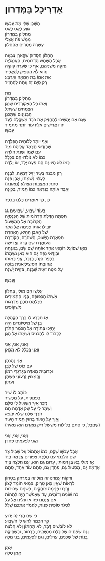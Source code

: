 # אַדְרִיכָל בַּמִּדְרוֹן

הַשָּׁכֵן שֶׁלִּי מֵת עַכְשָׁו\
גּוֹוֵעַ לְאַט לְאַט\
מַחֲלִיק בַּמִּדְרוֹן\
מַמָּשׁ פֹּה אֶצְלִי\
עֲשָׂרָה מֶטְרִים מֵהַחַלּוֹן\
\
הַחַלּוֹן הַסָּדוּק שֶׁקָּארֵן צָבְעָה\
אֲבָל הַשֶּׁמֶשׁ הַדְּרוֹמִית, הָאַנְגְּלִיָּה\
חֲזָקָה מִשְּׁנֵיהֶם, אַף כִּי שְׂעָרָהּ קוּקִיָּה\
וְהוּא לֹא הִסְפִּיק לְהַאֲפִיר\
אֶת אִמּוֹ בַּת הַמֵּאָה וְאַרְבַּע\
רַק סִיֵּם זֶה עַתָּה לְהַחֲזִיר\
\
מֵת\
מַחֲלִיק בַּמִּדְרוֹן\
וְאִתּוֹ כָּל הָאָקוֹרְדִּים שֶׁנִּגֵּן\
הַצְּמָחִים שֶׁשָּׁתַל\
הַבִּנְיָנִים שֶׁתִּכְנֵן\
שֶׁגַּם אִם יַמְשִׁיכוּ לְהַחֲזִיק אֶת כֹּבֶד מִשְׁקָלָם לָעַד\
יִהְיוּ אֲדִישִׁים אֵלָיו עוֹד יוֹתֵר מִתָּמִיד\
עַכְשָׁו\
\
וְאַף יוֹתֵר לְלוּחִית הַפְּלָדָה\
שֶׁבְּוַדַּאי תֻּצְמַד אֲלֵיהֶם מִיָּד\
עִם שְׁמוֹ וּשְׁנַת הַלֵּדָה\
כְּמוֹ לֹא נוֹלְדוּ הֵם בִּכְלָל\
כְּמוֹ לֹא הָיוּ גַּם הֵם פַּעַם יֶלֶד, אוֹ יַלְדָּה\
\
רַק מִבְנֶה צָעִיר יַזִּיל דִּמְעָה, לְבֵנָה\
לְעִלּוּי נִשְׁמָתוֹ, אֶבֶן פִּנָּה\
סַתָּת הַמַּצֵּבוֹת הַצּוֹלֵעַ (תְּאוּנָה)\
יְאַבֵּד אוֹתָהּ כַּנִּרְאֶה כְּמוֹ תָּמִיד, בְּכַוָּנָה\
\
כֵּן, כָּךְ אוֹמְרִים כֻּלָּם בִּכְפַר\
\
בְּעוֹד שְׁבוּעַ, שְׁבוּעַיִם גַּג\
תִּפְתַּח הַדֶּלֶת הַדְּרוֹמִית שֶׁל הַכְּנֵסִיָּה\
הַקְּרוֹבָה אֶל הֲמִשְׁעוֹל\
יוֹבִילוּ אוֹתוֹ פְּנִימָה אֶל הַקֹּר\
שֶׁל הָאֶבֶן הַהִיא, הָאַחֶרֶת\
תִּפְאֶרֶת הַיִּשּׁוּב, הַשְּׁחֹרָה, הַקּוֹדֶרֶת\
הָעוֹמֶדֶת שָׁם קָרָה וַאֲדִישָׁה\
מֵאָז שֶׁפּוֹעֵל רוֹמָאִי אֶחָד אוֹתָהּ שָׁם שָׂם, בַּאֲנָחָה\
וּבְוַדַּאי נָפַח גַּם הוּא כָּאן נִשְׁמָתוֹ\
בַּכְּפָר הַזֶּה, בַּנֵּכָר, אֲנִי כְּמוֹתוֹ\
אֲהוּבָתוֹ הַסִּיצִילְיָאנִית בּוֹכָה\
עַל מִטָּה זוּגִית שֶׁבָּנָה, בְּזָוִית יְשֵׁנָה\
\
וְעַכְשָׁו\
\
עַכְשָׁו הֵם מוּלִי, בַּחַלּוֹן\
אִשְׁתּוֹ הַכְּפוּפָה, בָּנָיו הַתְמִירִים\
בְּצַלְמָם תִּכְנֵן מַדְרֵגוֹת\
מַשְׁקוֹפִים\
\
אָז תִּכְרַע לוֹ בֶּרֶךְ הַקְּהִלָּה\
בֵּן שֶׁל מִיסְיוֹנֵרִים הָיָה\
יְחַיְּכוּ בְּתוֹדָה אֶל הַכֹּמֶר הַתֹּרֶן\
לִכְבוֹד לוֹ לְהַכְנִיס נִשְׁמָתוֹ אֶל הַגַּן\
\
וַאֲנִי, אֲנִי, אֲנִי\
וַאֲנִי בִּכְלָל לֹא מִכָּאן\
\
אֲנִי נֶהֶנְתָן\
עִם כּוֹס שֶׁל לָבָן\
וּכְרוּבִית מְאֻדֶּה בְּגַרְגְּרֵי רִמּוֹן\
וְקַמְצוּץ זֵרְעוֹנֵי פִּשְׁתָּן\
וְעִתּוֹן\
\
כּוֹתֵב לוֹ שִׁיר\
בְּפִתְקִית, עַל מַכְשִׁיר\
נִזְכַּר אֵיךְ הִשְׁאִיל לִי סֻלָּם\
וְשָׁמַר לִי עַל שַׂק אֲדָמָה חַם\
חֹרֶף שָׁלֵם שֶׁלֹּא יִקְפָּא\
וְאֵיךְ עַל הָאוֹר בַּחוּץ תָּמִיד הָעִיר\
(שֶׁחֲבָל, כִּי סְתָם בְּלֵילוֹת מִשְׁעוֹל רֵיק מֵאָדָם הוּא מֵאִיר)\
\
וַאֲנִי, אֲנִי, אֲנִי\
וַאֲנִי לִפְעָמִים פַּחְדָן\
\
אֲבָל עַכְשָׁו שָׁקֵט, כְּמוֹ אֶתְמוֹל עַל שְׁבִיל צַר\
שָׁם הָלַכְתִּי עִם חֻלְצַת צִפּוֹרִים אֲדֻמָּה בַּיָּד\
אָז מוּלִי בָּא בֶּן דְּמוּתִי, עָרוּם גַּם הוּא, עִם חֻלְצָה בַּיָּד\
אֲדֻמָּה גַּם, מַסְטוּל גַּם, פַּחְדָן גַּם, סְתָם עוֹד אֶחָד, סְתָם\
\
וְדַקּוֹת עָמַדְנוּ זֶה מוּל זֶה בְּמֶרְחַק בִּטָּחוֹן\
לִרְאוֹת שֶׁאֵין כָּאן טְרִיק, בַּמַּאי חוֹמֵד לָצוֹן\
וְרַצְנוּ פְּנִימָה צוֹחֲקִים, בְּשִׁנַּיִם שְׁבוּרוֹת\
כֹּה שׁוֹנִים וְדוֹמִים, עַד שֶׁאֶפְשָׁר הָיָה לִתְהוֹת\
אִם אֲנַחְנוּ פֹּה אוֹ עָלִינוּ אֶל עַל\
לִסְגֹּר סוֹפִית פִּנּוֹת, לַחֲמֹד אֶתְכֶם שָׁלַל\
\
כִּי שָׁם הֲרֵי זֶה יָדוּעַ\
כָּךְ הַכֹּמֶר לָחַשׁ לִי הַשָּׁבוּעַ\
לֹא לוֹבְשִׁים דָּבָר, לֹא תַּחְתּוֹן וְלֹא חֻלְצָה\
וְגַם שְׂפָתַיִם שֶׁל כֻּלָּם מְנַשְּׁקִים, בָּרְחוֹב, וּבְשַׂקִּיקָהּ\
בָּנוֹת שֶׁל שְׁכֵנִים, עֲרֵלִים, וְגַם לִפְעָמִים, בְּנֵי מִלָּה\
\
אָמֵן\
אָמֵן סֶלָה
